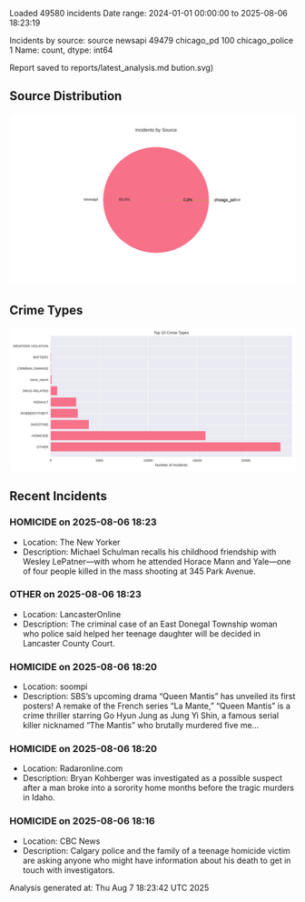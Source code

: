 
Loaded 49580 incidents
Date range: 2024-01-01 00:00:00 to 2025-08-06 18:23:19

Incidents by source:
source
newsapi           49479
chicago_pd          100
chicago_police        1
Name: count, dtype: int64

Report saved to reports/latest_analysis.md
bution.svg)

## Source Distribution
![Source Distribution](images/source_distribution.svg)

## Crime Types
![Crime Types](images/crime_types.svg)

## Recent Incidents

### HOMICIDE on 2025-08-06 18:23
- Location: The New Yorker
- Description: Michael Schulman recalls his childhood friendship with Wesley LePatner—with whom he attended Horace Mann and Yale—one of four people killed in the mass shooting at 345 Park Avenue.


### OTHER on 2025-08-06 18:23
- Location: LancasterOnline
- Description: The criminal case of an East Donegal Township woman who police said helped her teenage daughter will be decided in Lancaster County Court.


### HOMICIDE on 2025-08-06 18:20
- Location: soompi
- Description: SBS’s upcoming drama “Queen Mantis” has unveiled its first posters! A remake of the French series “La Mante,” “Queen Mantis” is a crime thriller starring Go Hyun Jung as Jung Yi Shin, a famous serial killer nicknamed “The Mantis” who brutally murdered five me…


### HOMICIDE on 2025-08-06 18:20
- Location: Radaronline.com
- Description: Bryan Kohberger was investigated as a possible suspect after a man broke into a sorority home months before the tragic murders in Idaho.


### HOMICIDE on 2025-08-06 18:16
- Location: CBC News
- Description: Calgary police and the family of a teenage homicide victim are asking anyone who might have information about his death to get in touch with investigators.

Analysis generated at: Thu Aug  7 18:23:42 UTC 2025
